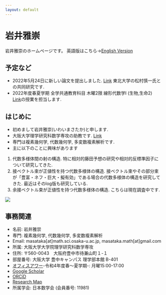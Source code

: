 ```yaml
---
layout: default
---
```


# **岩井雅崇**
岩井雅崇のホームページです。
英語版はこちら→[English Version](https://masataka123.github.io/blog3_e/)

## **予定など**
- 2022年5月24日に新しい論文を提出しました. [Link](https://arxiv.org/abs/2205.10613) 東北大学の松村慎一氏との共同研究です.
- 2022年度春夏学期 全学共通教育科目 木曜2限 線形代数学I (生物,生命2) [Link](https://masataka123.github.io/2022_summer_LA/)の授業を担当します.

## **はじめに**
- 初めまして岩井雅崇(いわいまさたか)と申します.
- 大阪大学理学研究科数学専攻の助教です. [Link](http://www.math.sci.osaka-u.ac.jp/staff.html)
- 専門は複素幾何学, 代数幾何学, 多変数複素解析です.
- 主に以下のことに興味があります
1. 代数多様体間の射の構造. 特に相対的藤田予想の研究や相対的反標準因子について研究してきた.
2. 接ベクトル束が正値性を持つ代数多様体の構造. 接ベクトル束やその部分束が「豊富・ネフ・巨大・擬有効」である場合の代数多様体の構造を研究してきた. 最近はそのlog版も研究している.
3. 余接ベクトル束が正値性を持つ代数多様体の構造. こちらは現在調査中です.


![](https://masataka123.github.io/blog3/picture/1.jpg )

## **事務関連**
- 名前: 岩井雅崇
- 専門: 複素幾何学, 代数幾何学, 多変数複素解析
- Email: masataka[at]math.sci.osaka-u.ac.jp, masataka.math[at]gmail.com
- 所属: 大阪大学大学院理学研究科数学専攻
- 住所: 〒560-0043　大阪府豊中市待兼山町１-１
- 部屋番号: 大阪大学 豊中キャンパス 理学部本館 B-401
- [オフィスアワー](https://www.mext.go.jp/b_menu/shingi/chukyo/chukyo4/gijiroku/attach/1342526.htm)-令和4年度春〜夏学期-: 月曜15:00-17:00
- [Google Scholar](https://scholar.google.com/citations?hl=ja&user=ZTKnR6QAAAAJ)
- [ORCiD](https://orcid.org/0000-0002-0273-0360)
- [Research Map](https://researchmap.jp/Masataka_iwai)
- 所属学会: 日本数学会 (会員番号: 11981)



